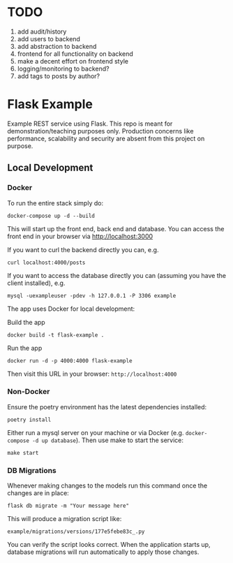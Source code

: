 # TODO

1. add audit/history
2. add users to backend
3. add abstraction to backend
4. frontend for all functionality on backend
5. make a decent effort on frontend style
6. logging/monitoring to backend?
7. add tags to posts by author?

# Flask Example

Example REST service using Flask. This repo is meant for demonstration/teaching purposes only. Production concerns like performance, scalability and security are absent from this project on purpose.

## Local Development

### Docker

To run the entire stack simply do:
```shell
docker-compose up -d --build
```

This will start up the front end, back end and database. You can access the front end in your browser via [http://localhost:3000](localhost:3000)

If you want to curl the backend directly you can, e.g.
```shell
curl localhost:4000/posts
```

If you want to access the database directly you can (assuming you have the client installed), e.g.
```shell
mysql -uexampleuser -pdev -h 127.0.0.1 -P 3306 example
```

The app uses Docker for local development:

Build the app
```
docker build -t flask-example .
```

Run the app
```
docker run -d -p 4000:4000 flask-example
```

Then visit this URL in your browser: `http://localhost:4000`

### Non-Docker

Ensure the poetry environment has the latest dependencies installed:

```
poetry install
```

Either run a mysql server on your machine or via Docker (e.g. `docker-compose -d up database`). Then use make to start the service:

```
make start
```

### DB Migrations

Whenever making changes to the models run this command once the changes are in place:
```
flask db migrate -m "Your message here"
```

This will produce a migration script like:
```
example/migrations/versions/177e5febe83c_.py
```

You can verify the script looks correct. When the application starts up, database migrations will run automatically to apply those changes.
